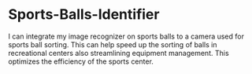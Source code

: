 # Sports-Balls-Identifier
I can integrate my image recognizer on sports balls to a camera used for sports ball sorting. This can help speed up the sorting of balls in recreational centers also streamlining equipment management. This optimizes the efficiency of the sports center.
